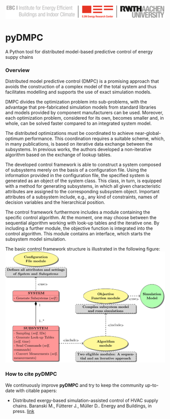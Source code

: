 ![E.ON EBC RWTH Aachen University](./pyDMPC/Resources/Images/EBC_Logo.png)

# pyDMPC
A Python tool for distributed model-based predictive control of energy suppy chains

### Overview
Distributed model predictive control (DMPC) is a promising approach that avoids the 
construction of a complex model of the total system and thus facilitates modelling 
and supports the use of exact simulation models. 

DMPC divides the optimization problem into sub-problems, with the advantage that 
pre-fabricated simulation models from standard libraries and models provided by 
component manufacturers can be used. Moreover, each optimization problem, considered 
for its own, becomes smaller and, in whole, can be solved faster compared to an 
integrated system model. 

The distributed optimizations must be coordinated to achieve near-global-optimum 
performance. This coordination requires a suitable scheme, which, in many publications,
is based on iterative data exchange between the subsystems. In previous works, the 
authors developed a non-iterative algorithm based on the exchange of lookup tables.

The developed control framework is able to construct a system composed of subsystems 
merely on the basis of a configuration file. Using the information provided in the
configuration file, the specified system is generated as an object of the system class.
This class, in turn, is equipped with a method for generating subsystems, in which all 
given characteristic attributes are assigned to the corresponding subsystem object. 
Important attributes of a subsystem include, e.g., any kind of constraints, names of 
decision variables and the hierarchical position. 

The control framework furthermore includes a module containing the specific control 
algorithm. At the moment, one may choose between the sequential algorithm working with 
look-up tables and the iterative one. By including a further module, the objective function 
is integrated into the control algorithm. This  module contains an interface, which starts
the subsystem model simulation. 

The basic control framework structure is illustrated in the following figure:
![E.ON EBC RWTH Aachen University](./pyDMPC/Resources/Images/Framework.png)

### How to cite pyDMPC

We continuously improve **pyDMPC** and try to keep the community up-to-date with citable papers:

- Distributed exergy-based simulation-assisted control of HVAC supply chains.
  Baranski M., Fütterer J., Müller D..
  Energy and Buildings, in press.
  [link](https://doi.org/10.1016/j.enbuild.2018.07.006)